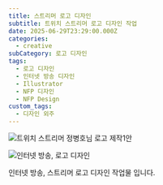 ```yaml
---
title: 스트리머 로고 디자인
subtitle: 트위치 스트리머 로고 디자인 작업
date: 2025-06-29T23:29:00.000Z
categories:
  - creative
subCategory: 로고 디자인
tags:
  - 로고 디자인
  - 인터넷 방송 디자인
  - Illustrator
  - NFP 디자인
  - NFP Design
custom_tags:
  - 디자인 외주
---
```



![트위치 스트리머 정병호님 로고 제작1안](/img/uploads/정병호님-로고1.png "인터넷 방송, 로고 디자인")

![인터넷 방송, 로고 디자인](/img/uploads/정병호님-로고.png "트위치 스트리머 정병호님 로고 디자인 2안")

인터넷 방송, 스트리머 로고 디자인 작업물 입니다.
